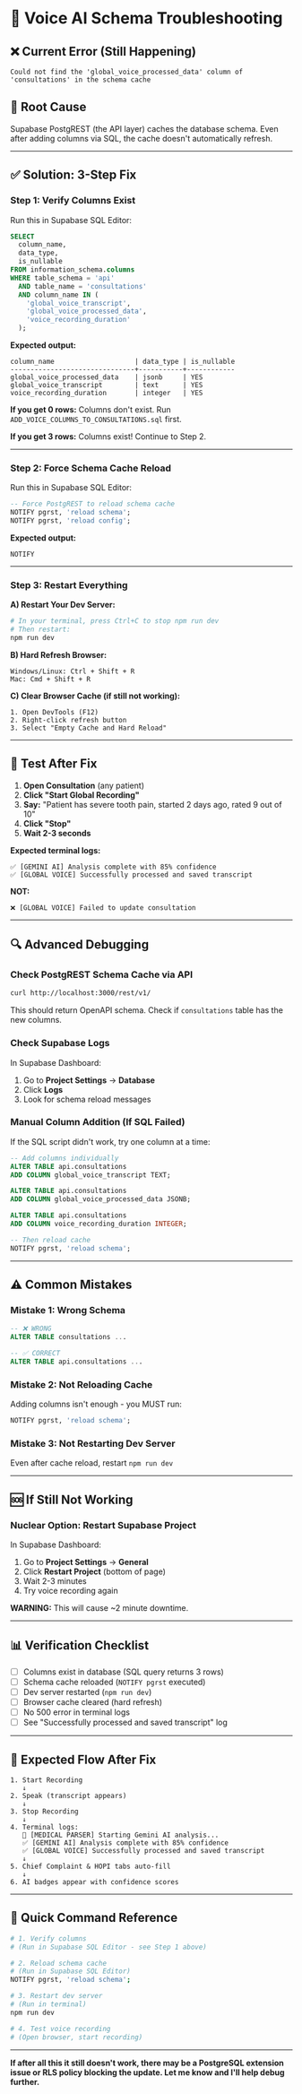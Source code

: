 # 🔧 Voice AI Schema Troubleshooting

## ❌ **Current Error (Still Happening)**
```
Could not find the 'global_voice_processed_data' column of 'consultations' in the schema cache
```

## 🎯 **Root Cause**
Supabase PostgREST (the API layer) caches the database schema. Even after adding columns via SQL, the cache doesn't automatically refresh.

---

## ✅ **Solution: 3-Step Fix**

### **Step 1: Verify Columns Exist**

Run this in Supabase SQL Editor:

```sql
SELECT
  column_name,
  data_type,
  is_nullable
FROM information_schema.columns
WHERE table_schema = 'api'
  AND table_name = 'consultations'
  AND column_name IN (
    'global_voice_transcript',
    'global_voice_processed_data',
    'voice_recording_duration'
  );
```

**Expected output:**
```
column_name                    | data_type | is_nullable
-------------------------------+-----------+------------
global_voice_processed_data    | jsonb     | YES
global_voice_transcript        | text      | YES
voice_recording_duration       | integer   | YES
```

**If you get 0 rows:** Columns don't exist. Run `ADD_VOICE_COLUMNS_TO_CONSULTATIONS.sql` first.

**If you get 3 rows:** Columns exist! Continue to Step 2.

---

### **Step 2: Force Schema Cache Reload**

Run this in Supabase SQL Editor:

```sql
-- Force PostgREST to reload schema cache
NOTIFY pgrst, 'reload schema';
NOTIFY pgrst, 'reload config';
```

**Expected output:**
```
NOTIFY
```

---

### **Step 3: Restart Everything**

**A) Restart Your Dev Server:**
```bash
# In your terminal, press Ctrl+C to stop npm run dev
# Then restart:
npm run dev
```

**B) Hard Refresh Browser:**
```
Windows/Linux: Ctrl + Shift + R
Mac: Cmd + Shift + R
```

**C) Clear Browser Cache (if still not working):**
```
1. Open DevTools (F12)
2. Right-click refresh button
3. Select "Empty Cache and Hard Reload"
```

---

## 🧪 **Test After Fix**

1. **Open Consultation** (any patient)
2. **Click "Start Global Recording"**
3. **Say:** "Patient has severe tooth pain, started 2 days ago, rated 9 out of 10"
4. **Click "Stop"**
5. **Wait 2-3 seconds**

**Expected terminal logs:**
```
✅ [GEMINI AI] Analysis complete with 85% confidence
✅ [GLOBAL VOICE] Successfully processed and saved transcript
```

**NOT:**
```
❌ [GLOBAL VOICE] Failed to update consultation
```

---

## 🔍 **Advanced Debugging**

### **Check PostgREST Schema Cache via API**

```bash
curl http://localhost:3000/rest/v1/
```

This should return OpenAPI schema. Check if `consultations` table has the new columns.

### **Check Supabase Logs**

In Supabase Dashboard:
1. Go to **Project Settings** → **Database**
2. Click **Logs**
3. Look for schema reload messages

### **Manual Column Addition (If SQL Failed)**

If the SQL script didn't work, try one column at a time:

```sql
-- Add columns individually
ALTER TABLE api.consultations
ADD COLUMN global_voice_transcript TEXT;

ALTER TABLE api.consultations
ADD COLUMN global_voice_processed_data JSONB;

ALTER TABLE api.consultations
ADD COLUMN voice_recording_duration INTEGER;

-- Then reload cache
NOTIFY pgrst, 'reload schema';
```

---

## ⚠️ **Common Mistakes**

### **Mistake 1: Wrong Schema**
```sql
-- ❌ WRONG
ALTER TABLE consultations ...

-- ✅ CORRECT
ALTER TABLE api.consultations ...
```

### **Mistake 2: Not Reloading Cache**
Adding columns isn't enough - you MUST run:
```sql
NOTIFY pgrst, 'reload schema';
```

### **Mistake 3: Not Restarting Dev Server**
Even after cache reload, restart `npm run dev`

---

## 🆘 **If Still Not Working**

### **Nuclear Option: Restart Supabase Project**

In Supabase Dashboard:
1. Go to **Project Settings** → **General**
2. Click **Restart Project** (bottom of page)
3. Wait 2-3 minutes
4. Try voice recording again

**WARNING:** This will cause ~2 minute downtime.

---

## 📊 **Verification Checklist**

- [ ] Columns exist in database (SQL query returns 3 rows)
- [ ] Schema cache reloaded (`NOTIFY pgrst` executed)
- [ ] Dev server restarted (`npm run dev`)
- [ ] Browser cache cleared (hard refresh)
- [ ] No 500 error in terminal logs
- [ ] See "Successfully processed and saved transcript" log

---

## 🎯 **Expected Flow After Fix**

```
1. Start Recording
   ↓
2. Speak (transcript appears)
   ↓
3. Stop Recording
   ↓
4. Terminal logs:
   🤖 [MEDICAL PARSER] Starting Gemini AI analysis...
   ✅ [GEMINI AI] Analysis complete with 85% confidence
   ✅ [GLOBAL VOICE] Successfully processed and saved transcript
   ↓
5. Chief Complaint & HOPI tabs auto-fill
   ↓
6. AI badges appear with confidence scores
```

---

## 📝 **Quick Command Reference**

```bash
# 1. Verify columns
# (Run in Supabase SQL Editor - see Step 1 above)

# 2. Reload schema cache
# (Run in Supabase SQL Editor)
NOTIFY pgrst, 'reload schema';

# 3. Restart dev server
# (Run in terminal)
npm run dev

# 4. Test voice recording
# (Open browser, start recording)
```

---

**If after all this it still doesn't work, there may be a PostgreSQL extension issue or RLS policy blocking the update. Let me know and I'll help debug further.**
